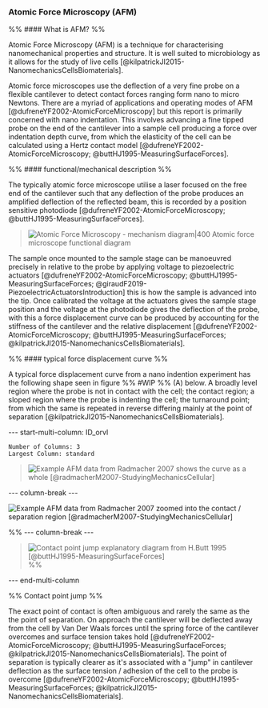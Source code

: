 
### Atomic Force Microscopy (AFM)

%% #### What is AFM? %%

Atomic Force Microscopy (AFM) is a technique for characterising nanomechanical properties and structure. It is well suited to microbiology as it allows for the study of live cells [@kilpatrickJI2015-NanomechanicsCellsBiomaterials]. 

Atomic force microscopes use the deflection of a very fine probe on a flexible cantilever to detect contact forces ranging form nano to micro Newtons. There are a myriad of applications and operating modes of AFM [@dufreneYF2002-AtomicForceMicroscopy] but this report is primarily concerned with nano indentation. This involves advancing a fine tipped probe on the end of the cantilever into a sample cell producing a force over indentation depth curve, from which the elasticity of the cell can be calculated using a Hertz contact model [@dufreneYF2002-AtomicForceMicroscopy; @buttHJ1995-MeasuringSurfaceForces].

%% #### functional/mechanical description %%

The typically atomic force microscope utilise a laser focused on the free end of the cantilever such that any deflection of the probe produces an amplified deflection of the reflected beam, this is recorded by a position sensitive photodiode [@dufreneYF2002-AtomicForceMicroscopy; @buttHJ1995-MeasuringSurfaceForces]. 

> ![Atomic Force Microscopy - mechanism diagram|400](Projects/Uni%20Projects/Individual%20project/Assesments/Dissertation/Sections/attachments/Atomic%20Force%20Microscopy%20-%20mechanism%20diagram.png)
> Atomic force microscope functional diagram

The sample once mounted to the sample stage can be manoeuvred precisely in relative to the probe by applying voltage to piezoelectric actuators [@dufreneYF2002-AtomicForceMicroscopy; @buttHJ1995-MeasuringSurfaceForces; @giraudF2019-PiezoelectricActuatorsIntroduction] this is how the sample is advanced into the tip. Once calibrated the voltage at the actuators gives the sample stage position and the voltage at the photodiode gives the deflection of the probe, with this a force displacement curve can be produced by accounting for the stiffness of the cantilever and the relative displacement [@dufreneYF2002-AtomicForceMicroscopy; @buttHJ1995-MeasuringSurfaceForces; @kilpatrickJI2015-NanomechanicsCellsBiomaterials].

%% #### typical force displacement curve %%

A typical force displacement curve from a nano indention experiment has the following shape seen in figure %% #WIP %% (A) below. A broadly level region where the probe is not in contact with the cell; the contact region; a sloped region where the probe is indenting the cell; the turnaround point; from which the same is repeated in reverse differing mainly at the point of separation [@kilpatrickJI2015-NanomechanicsCellsBiomaterials]. 


--- start-multi-column: ID_orvl
```column-settings
Number of Columns: 3
Largest Column: standard
```


> ![Example AFM data from Radmacher 2007 shows the curve as a whole [@radmacherM2007-StudyingMechanicsCellular]](Projects/Uni%20Projects/Individual%20project/Assesments/Dissertation/Sections/attachments/fdcurve%20figure%20A%20-%20radmacherM2007-StudyingMechanicsCellular.png)


--- column-break ---


![Example AFM data from Radmacher 2007 zoomed into the contact / separation region [@radmacherM2007-StudyingMechanicsCellular]](Projects/Uni%20Projects/Individual%20project/Assesments/Dissertation/Sections/attachments/fdcurve%20figure%20B%20-%20radmacherM2007-StudyingMechanicsCellular.png)

%% 
--- column-break ---


> ![Contact point jump explanatory diagram from H.Butt 1995 [@buttHJ1995-MeasuringSurfaceForces]](AFM%20contact%20point%20jump.png)
 %%


--- end-multi-column


%% Contact point jump %%


The exact point of contact is often ambiguous and rarely the same as the the point of separation. On approach the cantilever will be deflected away from the cell by Van Der Waals forces until the spring force of the cantilever overcomes and surface tension takes hold [@dufreneYF2002-AtomicForceMicroscopy; @buttHJ1995-MeasuringSurfaceForces; @kilpatrickJI2015-NanomechanicsCellsBiomaterials]. The point of separation is typically clearer as it's associated with a "jump" in cantilever deflection as the surface tension / adhesion of the cell to the probe is overcome [@dufreneYF2002-AtomicForceMicroscopy; @buttHJ1995-MeasuringSurfaceForces; @kilpatrickJI2015-NanomechanicsCellsBiomaterials].


